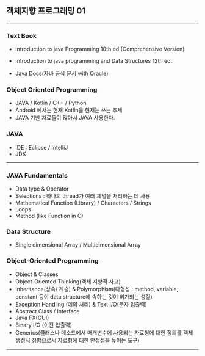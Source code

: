 ##  객체지향 프로그래밍 01

----------------------------------------------

###  Text Book

- introduction to java Programming 10th ed (Comprehensive Version)

- Introduction to java programming and Data Structures 12th ed.

- Java Docs(자바 공식 문서 with Oracle)

### Object Oriented Programming

- JAVA / Kotlin / C++ / Python
- Android 에서는 현재 Kotlin을 현재는 쓰는 추세
- JAVA 기반 자료들이 많아서 JAVA 사용한다.

### JAVA  

- IDE : Eclipse / IntelliJ
- JDK

-----------------------------

###  JAVA Fundamentals

- Data type & Operator 
- Selections  :   하나의 thread가 여러 체널을 처리하는 데 사용
- Mathematical Function (Library) / Characters / Strings
- Loops 
- Method (like Function in C)

###  Data Structure 

- Single dimensional Array / Multidimensional Array 

### Object-Oriented Programming

- Object & Classes
- Object-Oriented Thinking(객체 지향적 사고)
- Inheritance(상속/ 계승) & Polymorphism(다형성 : method, variable, constant 등이 data structure에 속하는 것이 허가되는 성질)
- Exception Handling (예외 처리)  & Text I/O(문자 입출력)
- Abstract Class / Interface
- Java FX(GUI)
- Binary I/O (이진 입출력)
- Generics(클래스나 메소드에서 매개변수에 사용되는 자료형에 대한 정의를 객체 생성시 정함으로써 자료형에 대한 안정성을 높이는 도구)

---------------



